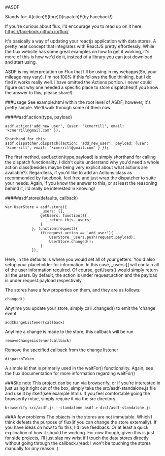 #ASDF

Stands for: A(ction)S(tore)D(ispatch)F(by Facebook!)

If you're curious about flux, I'd encourage you to read up on it here: https://facebook.github.io/flux/

It's basically a way of updating your reactjs application with data stores. A pretty neat concept that integrates with ReactJS pretty effortlessly. While the flux website has some great examples on how to get it working, it's more of this is how we'd do it, instead of a library you can just download and start using. 

ASDF is my interpretation on Flux that I'll be using in my webapps(So, your mileage may vary). I'm not 100% if this follows the flux thinking, but I do find it works really well. I have omitted the Actions portion. I never could figure out why one needed a specific place to store dispatches(if you know the answer to this, please share!). 

###Usage
See example.html within the root level of ASDF, however, it's pretty simple. We'll walk through some of them now. 

#####asdf.action(type, payload)
```
asdf.action('add_new_user', {user: 'kcmerrill', email: 'kcmerrill@gmail.com' });

Shorthand for this:
asdf.dispatcher.dispatch({action: 'add_new_user', payload: {user: 'kcmerrill', email: 'kcmerrill@gmail.com' } });

```
The first method, asdf.action(type,payload) is simply shorthand for calling the dispatch functionality. I didn't quite understand why you'd need a whole action class(besides maybe being very explicit about what actions are available?). Regardless, if you'd like to add an Actions class as recommended by facebook, feel free and just wrap the dispatcher to suite your needs. Again, if you know the answer to this, or at least the reasoning behind it, I'd really be interested in knowing!

#####asdf.store(defaults, callback)
```
var UserStore = asdf.store({
                _users: [],
                getUsers: function(){
                    return this._users;
                }
            }, function(request){
                if(request.action == 'add_user'){
                    UserStore._users.push(request.payload);
                    UserStore.changed();
                }
            });
```

Here, in the defaults is where you would set all of your getters. You'd also setup your placeholder for information. In this case, _users:[] will contain all of the user information required. Of course, getUsers() would simply return all the users. By default, the action is under request.action and the payload is under request.payload respectively. 

The stores have a few properties on them, and they are as follows:

```
changed()
```

Anytime you update your store, simply call .changed() to emit the 'change' event

```
addChangeListener(callback)
```

Anytime a change is made to the store, this callback will be run

```
removeChangeListener(callback)
```

Remove the specified callback from the change listener

```
dispatchToken
```

A simple id that is primarily used in the waitFor() functionality. Again, see the flux documentation for more information regarding waitFor()


###Site note
This project can be run via browserify, or if you're interested in just using it right out of the box, simply take the src/asdf-standalone.js file and use it by itself(see example.html). If you feel comfortable going the browserify rotue, simply require it via the src directory. 

```browserify src/asdf.js --standalone asdf > dist/asdf-standalone.js```

###A few problems
The objects in the stores are not immutable. Which I think defeats the purpose of flux(if you can change the store externally). If you have ideas on how to fix this, I'd love feedback. Or at least a quick explination of how it should be working. For now though, given this is just for side projects, I'll just slap my wrist if I touch the data stores directly without going through the callback.(read: I won't be touching the stores manually for _any_ reason. )
